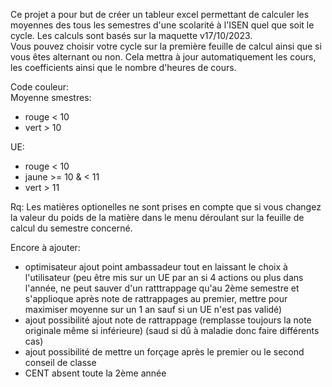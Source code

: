 Ce projet a pour but de créer un tableur excel permettant de calculer les moyennes des tous les semestres d'une scolarité à l'ISEN quel que soit le cycle. Les calculs sont basés sur la maquette v17/10/2023.  
Vous pouvez choisir votre cycle sur la première feuille de calcul ainsi que si vous êtes alternant ou non. Cela mettra à jour automatiquement les cours, les coefficients ainsi que le nombre d'heures de cours.  

Code couleur:  
  Moyenne smestres:  
  - rouge < 10  
  - vert > 10

  UE:  
  - rouge < 10  
  - jaune >= 10 & < 11  
  - vert > 11  

Rq: Les matières optionelles ne sont prises en compte que si vous changez la valeur du poids de la matière dans le menu déroulant sur la feuille de calcul du semestre concerné.





Encore à ajouter:
- optimisateur ajout point ambassadeur tout en laissant le choix à l'utilisateur (peu être mis sur un UE par an si 4 actions ou plus dans l'année, ne peut sauver d'un ratttrappage qu'au 2ème semestre et s'applioque après note de rattrappages au premier, mettre pour maximiser moyenne sur un 1 an sauf si un UE n'est pas validé)
- ajout possibilité ajout note de rattrappage (remplasse toujours la note originale même si inférieure) (saud si dû à maladie donc faire différents cas)
- ajout possibilité de mettre un forçage après le premier ou le second conseil de classe
- CENT absent toute la 2ème année
